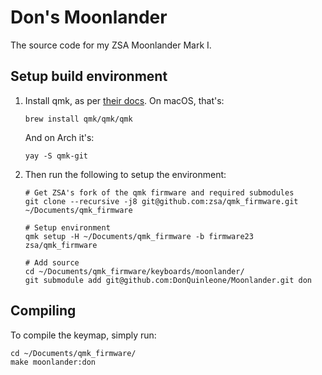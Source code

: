 # Don's Moonlander

The source code for my ZSA Moonlander Mark I.

## Setup build environment

1. Install qmk, as per [their docs](https://docs.qmk.fm/newbs_getting_started).
   On macOS, that's:

   ```
   brew install qmk/qmk/qmk
   ```

   And on Arch it's:

   ```
   yay -S qmk-git
   ```

2. Then run the following to setup the environment:

   ```
   # Get ZSA's fork of the qmk firmware and required submodules
   git clone --recursive -j8 git@github.com:zsa/qmk_firmware.git ~/Documents/qmk_firmware

   # Setup environment
   qmk setup -H ~/Documents/qmk_firmware -b firmware23 zsa/qmk_firmware

   # Add source
   cd ~/Documents/qmk_firmware/keyboards/moonlander/
   git submodule add git@github.com:DonQuinleone/Moonlander.git don

   ```

## Compiling

To compile the keymap, simply run:

```
cd ~/Documents/qmk_firmware/
make moonlander:don
```
